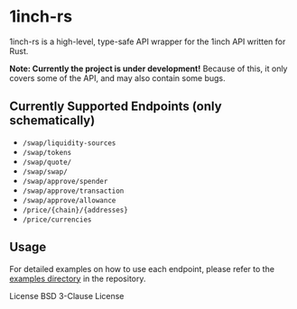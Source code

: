 # 1inch-rs

1inch-rs is a high-level, type-safe API wrapper for the 1inch API written for Rust.

**Note: Currently the project is under development!**
Because of this, it only covers some of the API, and may also contain some bugs.

## Currently Supported Endpoints (only schematically)
- `/swap/liquidity-sources`
- `/swap/tokens`
- `/swap/quote/`
- `/swap/swap/`
- `/swap/approve/spender`
- `/swap/approve/transaction`
- `/swap/approve/allowance`
- `/price/{chain}/{addresses}`
- `/price/currencies`

## Usage
For detailed examples on how to use each endpoint, please refer to the [examples directory](https://github.com/rosenthall/1inch-rs/tree/master/examples) in the repository.


License
BSD 3-Clause License
